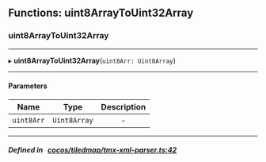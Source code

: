 ## Functions: uint8ArrayToUint32Array

### uint8ArrayToUint32Array


___
▸ **uint8ArrayToUint32Array**(`uint8Arr: Uint8Array`)
___


#### Parameters

| Name | Type | Description |
| :------: | :------: | :------: |
| `uint8Arr` | `Uint8Array` | - |

___


##### Defined in &nbsp;   [cocos/tiledmap/tmx-xml-parser.ts:42](https://github.com/cocos-creator/engine/blob/c7bf6b8a9/cocos/tiledmap/tmx-xml-parser.ts#L42)&nbsp;
